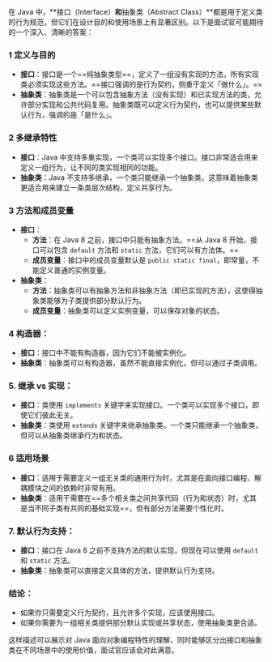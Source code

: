 在 Java 中，**接口（Interface）**和**抽象类（Abstract Class）**都是用于定义类的行为规范，但它们在设计目的和使用场景上有显著区别。以下是面试官可能期待的一个深入、清晰的答案：

### 1   定义与目的
- **接口**：接口是一个==纯抽象类型==，定义了一组没有实现的方法，所有实现类必须实现这些方法。==接口强调的是行为契约，侧重于定义「做什么」。==
- **抽象类**：抽象类是一个可以包含抽象方法（没有实现）和已实现方法的类，允许部分实现和公共代码复用。抽象类既可以定义行为契约，也可以提供某些默认行为，强调的是「是什么」。

### 2   多继承特性
- **接口**：Java 中支持多重实现，一个类可以实现多个接口。接口非常适合用来定义一组行为，让不同的类实现相同的功能。
- **抽象类**：Java 不支持多继承，一个类只能继承一个抽象类。这意味着抽象类更适合用来建立一条类层次结构，定义共享行为。

### 3   方法和成员变量
- **接口**：
  - **方法**：在 Java 8 之前，接口中只能有抽象方法。==从 Java 8 开始，接口可以包含 `default` 方法和 `static` 方法，它们可以有方法体。==
  - **成员变量**：接口中的成员变量默认是 `public static final`，即常量，不能定义普通的实例变量。
- **抽象类**：
  - **方法**：抽象类可以有抽象方法和非抽象方法（即已实现的方法），这使得抽象类能够为子类提供部分默认行为。
  - **成员变量**：抽象类可以定义实例变量，可以保存对象的状态。

### 4   构造器：
- **接口**：接口中不能有构造器，因为它们不能被实例化。
- **抽象类**：抽象类可以有构造器，虽然不能直接实例化，但可以通过子类调用。

### 5. **继承 vs 实现**：
- **接口**：类使用 `implements` 关键字来实现接口。一个类可以实现多个接口，即使它们彼此无关。
- **抽象类**：类使用 `extends` 关键字来继承抽象类。一个类只能继承一个抽象类，但可以从抽象类继承行为和状态。

### 6   适用场景
- **接口**：适用于需要定义一组无关类的通用行为时，尤其是在面向接口编程、解耦模块之间的依赖时非常有用。
- **抽象类**：适用于需要在==多个相关类之间共享代码（行为和状态）时，尤其是当不同子类有共同的基础实现==，但有部分方法需要个性化时。

### 7. **默认行为支持**：
- **接口**：接口在 Java 8 之前不支持方法的默认实现，但现在可以使用 `default` 和 `static` 方法。
- **抽象类**：抽象类可以直接定义具体的方法，提供默认行为支持。

### 结论：
- 如果你只需要定义行为契约，且允许多个实现，应该使用接口。
- 如果你需要为一组相关类提供部分默认实现或共享状态，使用抽象类更合适。

这样描述可以展示对 Java 面向对象编程特性的理解，同时能够区分出接口和抽象类在不同场景中的使用价值，面试官应该会对此满意。